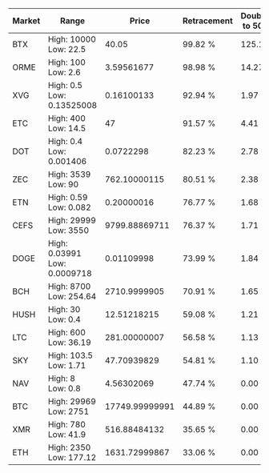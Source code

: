 | Market | Range | Price| Retracement | Doubles to 50% |
| --- | --- | --- | --- | --- |
| BTX | High: 10000<br />Low: 22.5 | 40.05 | 99.82 % | 125.12 |
| ORME | High: 100<br />Low: 2.6 | 3.59561677 | 98.98 % | 14.27 |
| XVG | High: 0.5<br />Low: 0.13525008 | 0.16100133 | 92.94 % | 1.97 |
| ETC | High: 400<br />Low: 14.5 | 47 | 91.57 % | 4.41 |
| DOT | High: 0.4<br />Low: 0.001406 | 0.0722298 | 82.23 % | 2.78 |
| ZEC | High: 3539<br />Low: 90 | 762.10000115 | 80.51 % | 2.38 |
| ETN | High: 0.59<br />Low: 0.082 | 0.20000016 | 76.77 % | 1.68 |
| CEFS | High: 29999<br />Low: 3550 | 9799.88869711 | 76.37 % | 1.71 |
| DOGE | High: 0.03991<br />Low: 0.0009718 | 0.01109998 | 73.99 % | 1.84 |
| BCH | High: 8700<br />Low: 254.64 | 2710.9999905 | 70.91 % | 1.65 |
| HUSH | High: 30<br />Low: 0.4 | 12.51218215 | 59.08 % | 1.21 |
| LTC | High: 600<br />Low: 36.19 | 281.00000007 | 56.58 % | 1.13 |
| SKY | High: 103.5<br />Low: 1.71 | 47.70939829 | 54.81 % | 1.10 |
| NAV | High: 8<br />Low: 0.8 | 4.56302069 | 47.74 % | 0.00 |
| BTC | High: 29969<br />Low: 2751 | 17749.99999991 | 44.89 % | 0.00 |
| XMR | High: 780<br />Low: 41.9 | 516.88484132 | 35.65 % | 0.00 |
| ETH | High: 2350<br />Low: 177.12 | 1631.72999867 | 33.06 % | 0.00 |
